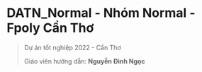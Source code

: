 # DATN_Normal - Nhóm Normal - Fpoly Cần Thơ
> 
> Dự án tốt nghiệp 2022 - Cần Thơ
> 
> Giáo viên hướng dẫn: **Nguyễn Đình Ngọc**

